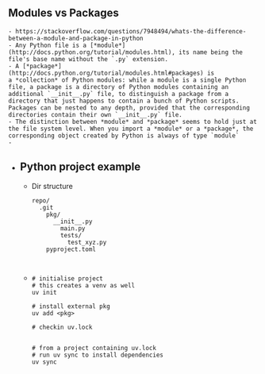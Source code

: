 ## Modules vs Packages
	- https://stackoverflow.com/questions/7948494/whats-the-difference-between-a-module-and-package-in-python
	- Any Python file is a [*module*](http://docs.python.org/tutorial/modules.html), its name being the file's base name without the `.py` extension.
	- A [*package*](http://docs.python.org/tutorial/modules.html#packages) is a *collection* of Python modules: while a module is a single Python file, a package is a directory of Python modules containing an additional `__init__.py` file, to distinguish a package from a directory that just happens to contain a bunch of Python scripts. Packages can be nested to any depth, provided that the corresponding directories contain their own `__init__.py` file.
	- The distinction between *module* and *package* seems to hold just at the file system level. When you import a *module* or a *package*, the corresponding object created by Python is always of type `module`
	-
- ## Python project example
	- Dir structure
	  ```
	  repo/
	  	.git	
	      pkg/
	      	__init__.py
	          main.py
	          tests/
	          	test_xyz.py
	      pyproject.toml
	      
	    
	  ```
	- ```
	  # initialise project
	  # this creates a venv as well
	  uv init
	  
	  # install external pkg
	  uv add <pkg>
	  
	  # checkin uv.lock
	  
	  
	  # from a project containing uv.lock
	  # run uv sync to install dependencies
	  uv sync
	  
	  ```